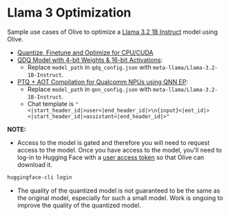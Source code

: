 # Llama 3 Optimization

Sample use cases of Olive to optimize a [Llama 3.2 1B Instruct](meta-llama/Llama-3.2-1B-Instruct) model using Olive.
- [Quantize, Finetune and Optimize for CPU/CUDA](../getting_started/olive-awq-ft-llama.ipynb)
- [QDQ Model with 4-bit Weights & 16-bit Activations](../phi3_5/README.md):
  - Replace `model_path` in `qdq_config.json` with `meta-llama/Llama-3.2-1B-Instruct`.
- [PTQ + AOT Compilation for Qualcomm NPUs using QNN EP](../phi3_5/README.md):
  - Replace `model_path` in `qnn_config.json` with `meta-llama/Llama-3.2-1B-Instruct`.
  - Chat template is `"<|start_header_id|>user<|end_header_id|>\n{input}<|eot_id|><|start_header_id|>assistant<|end_header_id|>"`

**NOTE:**
- Access to the model is gated and therefore you will need to request access to the model. Once you have access to the model, you'll need to log-in to Hugging Face with a [user access token](https://huggingface.co/docs/hub/security-tokens) so that Olive can download it.

```bash
huggingface-cli login
```
- The quality of the quantized model is not guaranteed to be the same as the original model, especially for such a small model. Work is ongoing to improve the quality of the quantized model.
